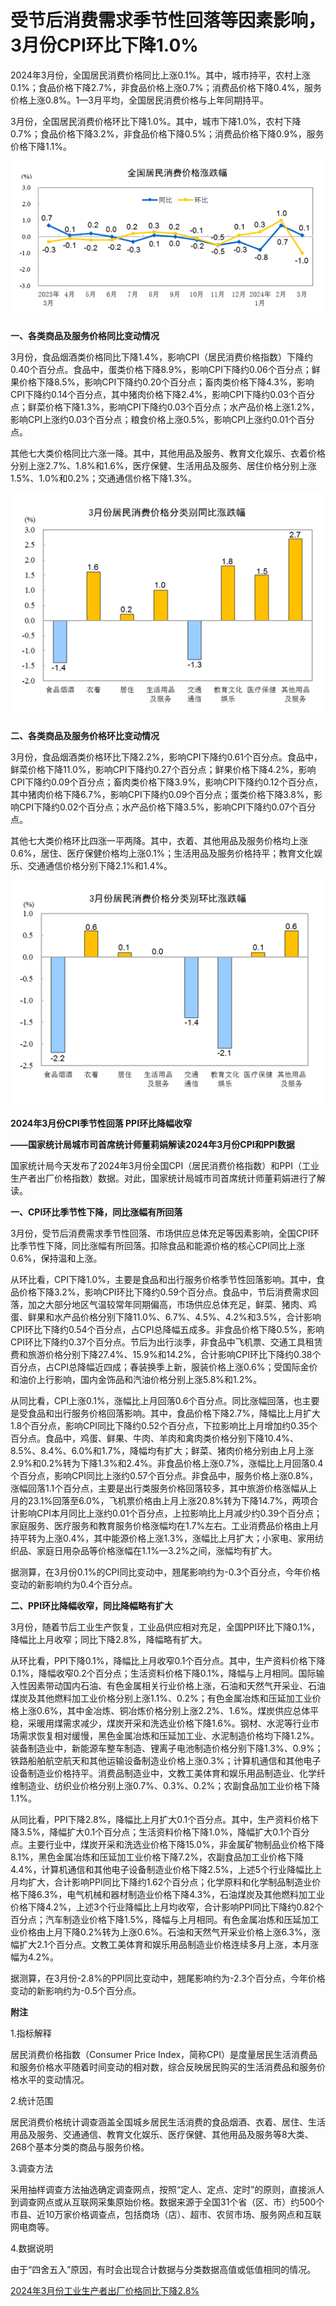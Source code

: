 # 受节后消费需求季节性回落等因素影响，3月份CPI环比下降1.0%

2024年3月份，全国居民消费价格同比上涨0.1%。其中，城市持平，农村上涨0.1%；食品价格下降2.7%，非食品价格上涨0.7%；消费品价格下降0.4%，服务价格上涨0.8%。1­­—3月平均，全国居民消费价格与上年同期持平。

3月份，全国居民消费价格环比下降1.0%。其中，城市下降1.0%，农村下降0.7%；食品价格下降3.2%，非食品价格下降0.5%；消费品价格下降0.9%，服务价格下降1.1%。

![7db38b9a0ec8f961e0c16a4452279482.jpg](https://raw.githubusercontent.com/qqhsx/qqnews_image/main/2024/04/11/受节后消费需求季节性回落等因素影响，3月份CPI环比下降1.0%/7db38b9a0ec8f961e0c16a4452279482.jpg)

**一、各类商品及服务价格同比变动情况**

3月份，食品烟酒类价格同比下降1.4%，影响CPI（居民消费价格指数）下降约0.40个百分点。食品中，蛋类价格下降8.9%，影响CPI下降约0.06个百分点；鲜果价格下降8.5%，影响CPI下降约0.20个百分点；畜肉类价格下降4.3%，影响CPI下降约0.14个百分点，其中猪肉价格下降2.4%，影响CPI下降约0.03个百分点；鲜菜价格下降1.3%，影响CPI下降约0.03个百分点；水产品价格上涨1.2%，影响CPI上涨约0.03个百分点；粮食价格上涨0.5%，影响CPI上涨约0.01个百分点。

其他七大类价格同比六涨一降。其中，其他用品及服务、教育文化娱乐、衣着价格分别上涨2.7%、1.8%和1.6%，医疗保健、生活用品及服务、居住价格分别上涨1.5%、1.0%和0.2%；交通通信价格下降1.3%。

![5bb302b1cea4d5d83d9921669552b2be.jpg](https://raw.githubusercontent.com/qqhsx/qqnews_image/main/2024/04/11/受节后消费需求季节性回落等因素影响，3月份CPI环比下降1.0%/5bb302b1cea4d5d83d9921669552b2be.jpg)

**二、各类商品及服务价格环比变动情况**

3月份，食品烟酒类价格环比下降2.2%，影响CPI下降约0.61个百分点。食品中，鲜菜价格下降11.0%，影响CPI下降约0.27个百分点；鲜果价格下降4.2%，影响CPI下降约0.09个百分点；畜肉类价格下降3.9%，影响CPI下降约0.12个百分点，其中猪肉价格下降6.7%，影响CPI下降约0.09个百分点；蛋类价格下降3.8%，影响CPI下降约0.02个百分点；水产品价格下降3.5%，影响CPI下降约0.07个百分点。

其他七大类价格环比四涨一平两降。其中，衣着、其他用品及服务价格均上涨0.6%，居住、医疗保健价格均上涨0.1%；生活用品及服务价格持平；教育文化娱乐、交通通信价格分别下降2.1%和1.4%。

![435f0f26285e1dbfab0e227ea9a8f3de.jpg](https://raw.githubusercontent.com/qqhsx/qqnews_image/main/2024/04/11/受节后消费需求季节性回落等因素影响，3月份CPI环比下降1.0%/435f0f26285e1dbfab0e227ea9a8f3de.jpg)

**2024年3月份CPI季节性回落 PPI环比降幅收窄**

**——国家统计局城市司首席统计师董莉娟解读2024年3月份CPI和PPI数据**

国家统计局今天发布了2024年3月份全国CPI（居民消费价格指数）和PPI（工业生产者出厂价格指数）数据。对此，国家统计局城市司首席统计师董莉娟进行了解读。

**一、CPI环比季节性下降，同比涨幅有所回落**

3月份，受节后消费需求季节性回落、市场供应总体充足等因素影响，全国CPI环比季节性下降，同比涨幅有所回落。扣除食品和能源价格的核心CPI同比上涨0.6%，保持温和上涨。

从环比看，CPI下降1.0%，主要是食品和出行服务价格季节性回落影响。其中，食品价格下降3.2%，影响CPI环比下降约0.59个百分点。食品中，节后消费需求回落，加之大部分地区气温较常年同期偏高，市场供应总体充足，鲜菜、猪肉、鸡蛋、鲜果和水产品价格分别下降11.0%、6.7%、4.5%、4.2%和3.5%，合计影响CPI环比下降约0.54个百分点，占CPI总降幅五成多。非食品价格下降0.5%，影响CPI环比下降约0.37个百分点。节后为出行淡季，非食品中飞机票、交通工具租赁费和旅游价格分别下降27.4%、15.9%和14.2%，合计影响CPI环比下降约0.38个百分点，占CPI总降幅近四成；春装换季上新，服装价格上涨0.6%；受国际金价和油价上行影响，国内金饰品和汽油价格分别上涨5.8%和1.2%。

从同比看，CPI上涨0.1%，涨幅比上月回落0.6个百分点。同比涨幅回落，也主要是受食品和出行服务价格回落影响。其中，食品价格下降2.7%，降幅比上月扩大1.8个百分点，影响CPI同比下降约0.52个百分点，下拉影响比上月增加约0.35个百分点。食品中，鸡蛋、鲜果、牛肉、羊肉和禽肉类价格分别下降10.4%、8.5%、8.4%、6.0%和1.7%，降幅均有扩大；鲜菜、猪肉价格分别由上月上涨2.9%和0.2%转为下降1.3%和2.4%。非食品价格上涨0.7%，涨幅比上月回落0.4个百分点，影响CPI同比上涨约0.57个百分点。非食品中，服务价格上涨0.8%，涨幅回落1.1个百分点，主要是出行类服务价格回落较多，其中旅游价格涨幅从上月的23.1%回落至6.0%，飞机票价格由上月上涨20.8%转为下降14.7%，两项合计影响CPI本月同比上涨约0.01个百分点，上拉影响比上月减少约0.39个百分点；家庭服务、医疗服务和教育服务价格涨幅均在1.7%左右。工业消费品价格由上月持平转为上涨0.4%，其中能源价格上涨1.3%，涨幅比上月扩大；小家电、家用纺织品、家庭日用杂品等价格涨幅在1.1%—3.2%之间，涨幅均有扩大。

据测算，在3月份0.1%的CPI同比变动中，翘尾影响约为-0.3个百分点，今年价格变动的新影响约为0.4个百分点。

**二、PPI环比降幅收窄，同比降幅略有扩大**

3月份，随着节后工业生产恢复，工业品供应相对充足，全国PPI环比下降0.1%，降幅比上月收窄；同比下降2.8%，降幅略有扩大。

从环比看，PPI下降0.1%，降幅比上月收窄0.1个百分点。其中，生产资料价格下降0.1%，降幅收窄0.2个百分点；生活资料价格下降0.1%，降幅与上月相同。国际输入性因素带动国内石油、有色金属相关行业价格上涨，石油和天然气开采业、石油煤炭及其他燃料加工业价格分别上涨1.1%、0.2%；有色金属冶炼和压延加工业价格上涨0.6%，其中金冶炼、铜冶炼价格分别上涨2.2%、1.6%。煤炭供应总体平稳，采暖用煤需求减少，煤炭开采和洗选业价格下降1.6%。钢材、水泥等行业市场需求恢复相对缓慢，黑色金属冶炼和压延加工业、水泥制造价格均下降1.2%。装备制造业中，新能源车整车制造、锂离子电池制造价格分别下降1.3%、0.9%；铁路船舶航空航天和其他运输设备制造业价格上涨0.3%；计算机通信和其他电子设备制造业价格持平。消费品制造业中，文教工美体育和娱乐用品制造业、化学纤维制造业、纺织业价格分别上涨0.7%、0.3%、0.2%；农副食品加工业价格下降1.1%。

从同比看，PPI下降2.8%，降幅比上月扩大0.1个百分点。其中，生产资料价格下降3.5%，降幅扩大0.1个百分点；生活资料价格下降1.0%，降幅扩大0.1个百分点。主要行业中，煤炭开采和洗选业价格下降15.0%，非金属矿物制品业价格下降8.1%，黑色金属冶炼和压延加工业价格下降7.2%，农副食品加工业价格下降4.4%，计算机通信和其他电子设备制造业价格下降2.5%，上述5个行业降幅比上月均扩大，合计影响PPI同比下降约1.62个百分点；化学原料和化学制品制造业价格下降6.3%，电气机械和器材制造业价格下降4.3%，石油煤炭及其他燃料加工业价格下降4.2%，上述3个行业降幅比上月均收窄，合计影响PPI同比下降约0.82个百分点；汽车制造业价格下降1.5%，降幅与上月相同。有色金属冶炼和压延加工业价格由上月下降0.2%转为上涨0.6%。石油和天然气开采业价格上涨6.3%，涨幅扩大2.1个百分点。文教工美体育和娱乐用品制造业价格连续多月上涨，本月涨幅为4.2%。

据测算，在3月份-2.8%的PPI同比变动中，翘尾影响约为-2.3个百分点，今年价格变动的新影响约为-0.5个百分点。

**附注**

1.指标解释

居民消费价格指数（Consumer Price
Index，简称CPI）是度量居民生活消费品和服务价格水平随着时间变动的相对数，综合反映居民购买的生活消费品和服务价格水平的变动情况。

2.统计范围

居民消费价格统计调查涵盖全国城乡居民生活消费的食品烟酒、衣着、居住、生活用品及服务、交通通信、教育文化娱乐、医疗保健、其他用品及服务等8大类、268个基本分类的商品与服务价格。

3.调查方法

采用抽样调查方法抽选确定调查网点，按照“定人、定点、定时”的原则，直接派人到调查网点或从互联网采集原始价格。数据来源于全国31个省（区、市）约500个市县、近10万家价格调查点，包括商场（店）、超市、农贸市场、服务网点和互联网电商等。

4.数据说明

由于“四舍五入”原因，有时会出现合计数据与分类数据高值或低值相同的情况。

[2024年3月份工业生产者出厂价格同比下降2.8% ](https://news.qq.com/rain/a/20240411A01S1B00)

